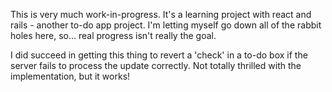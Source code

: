 This is very much work-in-progress.  It's a learning project with react and rails - another to-do app project.  I'm letting myself go down all of the rabbit holes here, so... real progress isn't really the goal.

I did succeed in getting this thing to revert a 'check' in a to-do box if the server fails to process the update correctly.  Not totally thrilled with the implementation, but it works!
